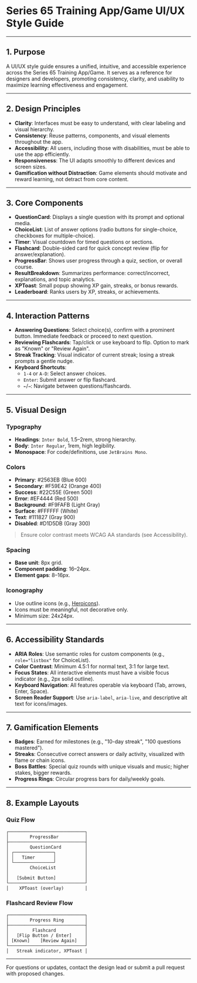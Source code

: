 

# Series 65 Training App/Game UI/UX Style Guide

---

## 1. Purpose

A UI/UX style guide ensures a unified, intuitive, and accessible experience across the Series 65 Training App/Game. It serves as a reference for designers and developers, promoting consistency, clarity, and usability to maximize learning effectiveness and engagement.

---

## 2. Design Principles

- **Clarity**: Interfaces must be easy to understand, with clear labeling and visual hierarchy.
- **Consistency**: Reuse patterns, components, and visual elements throughout the app.
- **Accessibility**: All users, including those with disabilities, must be able to use the app efficiently.
- **Responsiveness**: The UI adapts smoothly to different devices and screen sizes.
- **Gamification without Distraction**: Game elements should motivate and reward learning, not detract from core content.

---

## 3. Core Components

- **QuestionCard**: Displays a single question with its prompt and optional media.
- **ChoiceList**: List of answer options (radio buttons for single-choice, checkboxes for multiple-choice).
- **Timer**: Visual countdown for timed questions or sections.
- **Flashcard**: Double-sided card for quick concept review (flip for answer/explanation).
- **ProgressBar**: Shows user progress through a quiz, section, or overall course.
- **ResultBreakdown**: Summarizes performance: correct/incorrect, explanations, and topic analytics.
- **XPToast**: Small popup showing XP gain, streaks, or bonus rewards.
- **Leaderboard**: Ranks users by XP, streaks, or achievements.

---

## 4. Interaction Patterns

- **Answering Questions**: Select choice(s), confirm with a prominent button. Immediate feedback or proceed to next question.
- **Reviewing Flashcards**: Tap/click or use keyboard to flip. Option to mark as "Known" or "Review Again".
- **Streak Tracking**: Visual indicator of current streak; losing a streak prompts a gentle nudge.
- **Keyboard Shortcuts**:
  - `1-4` or `A-D`: Select answer choices.
  - `Enter`: Submit answer or flip flashcard.
  - `←`/`→`: Navigate between questions/flashcards.

---

## 5. Visual Design

### Typography
- **Headings**: `Inter Bold`, 1.5–2rem, strong hierarchy.
- **Body**: `Inter Regular`, 1rem, high legibility.
- **Monospace**: For code/definitions, use `JetBrains Mono`.

### Colors
- **Primary**: #2563EB (Blue 600)
- **Secondary**: #F59E42 (Orange 400)
- **Success**: #22C55E (Green 500)
- **Error**: #EF4444 (Red 500)
- **Background**: #F9FAFB (Light Gray)
- **Surface**: #FFFFFF (White)
- **Text**: #111827 (Gray 900)
- **Disabled**: #D1D5DB (Gray 300)

> Ensure color contrast meets WCAG AA standards (see Accessibility).

### Spacing
- **Base unit**: 8px grid.
- **Component padding**: 16–24px.
- **Element gaps**: 8–16px.

### Iconography
- Use outline icons (e.g., [Heroicons](https://heroicons.dev/)).
- Icons must be meaningful, not decorative only.
- Minimum size: 24x24px.

---

## 6. Accessibility Standards

- **ARIA Roles**: Use semantic roles for custom components (e.g., `role="listbox"` for ChoiceList).
- **Color Contrast**: Minimum 4.5:1 for normal text, 3:1 for large text.
- **Focus States**: All interactive elements must have a visible focus indicator (e.g., 2px solid outline).
- **Keyboard Navigation**: All features operable via keyboard (Tab, arrows, Enter, Space).
- **Screen Reader Support**: Use `aria-label`, `aria-live`, and descriptive alt text for icons/images.

---

## 7. Gamification Elements

- **Badges**: Earned for milestones (e.g., "10-day streak", "100 questions mastered").
- **Streaks**: Consecutive correct answers or daily activity, visualized with flame or chain icons.
- **Boss Battles**: Special quiz rounds with unique visuals and music; higher stakes, bigger rewards.
- **Progress Rings**: Circular progress bars for daily/weekly goals.

---

## 8. Example Layouts

### Quiz Flow
```
┌─────────────────────────────┐
│        ProgressBar          │
├─────────────────────────────┤
│        QuestionCard         │
│ ┌───────────────┐           │
│ │   Timer       │           │
│ └───────────────┘           │
│        ChoiceList           │
│                             │
│   [Submit Button]           │
└─────────────────────────────┘
│    XPToast (overlay)        │
```

### Flashcard Review Flow
```
┌─────────────────────────────┐
│        Progress Ring        │
├─────────────────────────────┤
│         Flashcard           │
│   [Flip Button / Enter]     │
│ [Known]    [Review Again]   │
└─────────────────────────────┘
│   Streak indicator, XPToast │
```

---

For questions or updates, contact the design lead or submit a pull request with proposed changes.